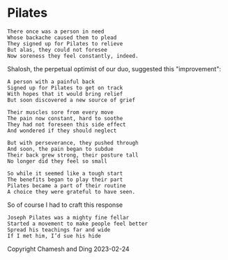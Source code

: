 # Pilates

```
There once was a person in need
Whose backache caused them to plead
They signed up for Pilates to relieve
But alas, they could not foresee
Now soreness they feel constantly, indeed.
```

Shalosh, the perpetual optimist of our duo, suggested this "improvement":

```
A person with a painful back
Signed up for Pilates to get on track
With hopes that it would bring relief
But soon discovered a new source of grief

Their muscles sore from every move
The pain now constant, hard to soothe
They had not foreseen this side effect
And wondered if they should neglect

But with perseverance, they pushed through
And soon, the pain began to subdue
Their back grew strong, their posture tall
No longer did they feel so small

So while it seemed like a tough start
The benefits began to play their part
Pilates became a part of their routine
A choice they were grateful to have seen.
```

So of course I had to craft this response

```
Joseph Pilates was a mighty fine fellar
Started a movement to make people feel better
Spread his teachings far and wide
If I met him, I’d sue his hide
```

Copyright Chamesh and Ding 2023-02-24